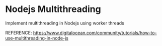 # Nodejs Multithreading

Implement multithreading in Nodejs using worker threads

REFERENCE:
https://www.digitalocean.com/community/tutorials/how-to-use-multithreading-in-node-js

